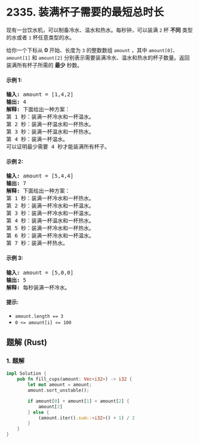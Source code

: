# 2335. 装满杯子需要的最短总时长
现有一台饮水机，可以制备冷水、温水和热水。每秒钟，可以装满 `2` 杯 **不同** 类型的水或者 `1` 杯任意类型的水。

给你一个下标从 **0** 开始、长度为 `3` 的整数数组 `amount` ，其中 `amount[0]`、`amount[1]` 和 `amount[2]` 分别表示需要装满冷水、温水和热水的杯子数量。返回装满所有杯子所需的 **最少** 秒数。

#### 示例 1:
<pre>
<strong>输入:</strong> amount = [1,4,2]
<strong>输出:</strong> 4
<strong>解释:</strong> 下面给出一种方案：
第 1 秒：装满一杯冷水和一杯温水。
第 2 秒：装满一杯温水和一杯热水。
第 3 秒：装满一杯温水和一杯热水。
第 4 秒：装满一杯温水。
可以证明最少需要 4 秒才能装满所有杯子。
</pre>

#### 示例 2:
<pre>
<strong>输入:</strong> amount = [5,4,4]
<strong>输出:</strong> 7
<strong>解释:</strong> 下面给出一种方案：
第 1 秒：装满一杯冷水和一杯热水。
第 2 秒：装满一杯冷水和一杯温水。
第 3 秒：装满一杯冷水和一杯温水。
第 4 秒：装满一杯温水和一杯热水。
第 5 秒：装满一杯冷水和一杯热水。
第 6 秒：装满一杯冷水和一杯温水。
第 7 秒：装满一杯热水。
</pre>

#### 示例 3:
<pre>
<strong>输入:</strong> amount = [5,0,0]
<strong>输出:</strong> 5
<strong>解释:</strong> 每秒装满一杯冷水。
</pre>

#### 提示:
* `amount.length == 3`
* `0 <= amount[i] <= 100`

## 题解 (Rust)

### 1. 题解
```Rust
impl Solution {
    pub fn fill_cups(amount: Vec<i32>) -> i32 {
        let mut amount = amount;
        amount.sort_unstable();

        if amount[0] + amount[1] < amount[2] {
            amount[2]
        } else {
            (amount.iter().sum::<i32>() + 1) / 2
        }
    }
}
```
